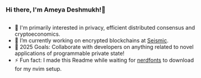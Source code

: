 ### Hi there, I'm Ameya Deshmukh!👋 



## 
- 🔭 I'm primarily interested in privacy, efficient distributed consensus and cryptoeconomics.
- 🌱 I’m currently working on encrypted blockchains at [Seismic](https://seismic.systems).
- 🥅 2025 Goals: Collaborate with developers on anything related to novel applications of programmable private state!
- ⚡ Fun fact: I made this Readme while waiting for [nerdfonts](https://github.com/ryanoasis/nerd-fonts) to download for my nvim setup.





